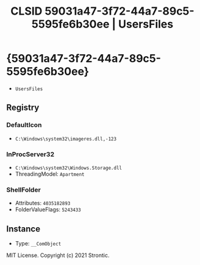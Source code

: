 ﻿---
title: "CLSID 59031a47-3f72-44a7-89c5-5595fe6b30ee | UsersFiles"
excerpt: What is COM-Object CLSID 59031a47-3f72-44a7-89c5-5595fe6b30ee?
---

# {59031a47-3f72-44a7-89c5-5595fe6b30ee}

* `UsersFiles`

## Registry


### DefaultIcon

* `C:\Windows\system32\imageres.dll,-123`

### InProcServer32

* `C:\Windows\system32\Windows.Storage.dll`
* ThreadingModel: `Apartment`

### ShellFolder

* Attributes: `4035182893`
* FolderValueFlags: `5243433`

## Instance

* Type: `__ComObject`

MIT License. Copyright (c) 2021 Strontic.


